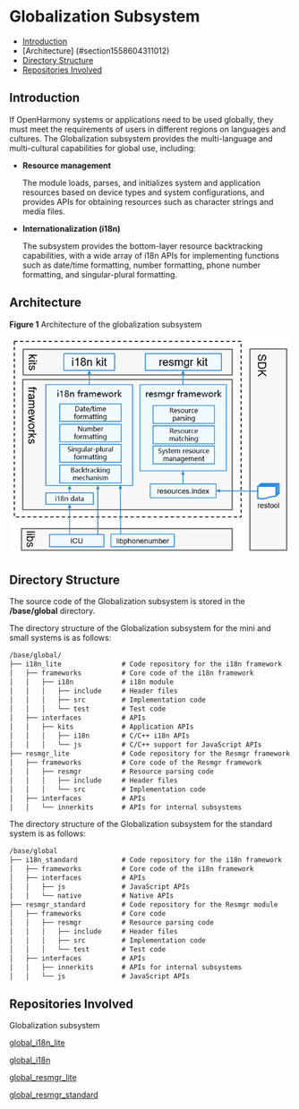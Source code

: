 # Globalization Subsystem<a name="ZH-CN_TOPIC_0000001115837954"></a>

-   [Introduction](#section11660541593)
-   [Architecture] (#section1558604311012)
-   [Directory Structure](#section161941989596)
-   [Repositories Involved](#section1371113476307)

## Introduction<a name="section11660541593"></a>

If OpenHarmony systems or applications need to be used globally, they must meet the requirements of users in different regions on languages and cultures. The Globalization subsystem provides the multi-language and multi-cultural capabilities for global use, including:

-   **Resource management**

    The module loads, parses, and initializes system and application resources based on device types and system configurations, and provides APIs for obtaining resources such as character strings and media files.

-   **Internationalization (i18n)**

    The subsystem provides the bottom-layer resource backtracking capabilities, with a wide array of i18n APIs for implementing functions such as date/time formatting, number formatting, phone number formatting, and singular-plural formatting.


## Architecture<a name="section1558604311012"></a>

**Figure 1** Architecture of the globalization subsystem<a name="fig87184592416"></a> 


![](figures/architecture-of-the-globalization-subsystem.png "architecture-of-the-globalization-subsystem")

## Directory Structure<a name="section161941989596"></a>

The source code of the Globalization subsystem is stored in the **/base/global** directory.

The directory structure of the Globalization subsystem for the mini and small systems is as follows:

```
/base/global/
├── i18n_lite               # Code repository for the i18n framework
│   ├── frameworks          # Core code of the i18n framework
│   │   ├── i18n            # i18n module
│   │   │   ├── include     # Header files
│   │   │   ├── src         # Implementation code
│   │   │   └── test        # Test code
│   ├── interfaces          # APIs
│   │   ├── kits            # Application APIs
│   │   │   ├── i18n        # C/C++ i18n APIs
│   │   │   └── js          # C/C++ support for JavaScript APIs
├── resmgr_lite             # Code repository for the Resmgr framework
│   ├── frameworks          # Core code of the Resmgr framework
│   │   ├── resmgr          # Resource parsing code
│   │   │   ├── include     # Header files
│   │   │   └── src         # Implementation code
│   ├── interfaces          # APIs
│   │   └── innerkits       # APIs for internal subsystems
```

The directory structure of the Globalization subsystem for the standard system is as follows:

```
/base/global
├── i18n_standard           # Code repository for the i18n framework
│   ├── frameworks          # Core code of the i18n framework
│   ├── interfaces          # APIs
│   │   ├── js              # JavaScript APIs
│   │   └── native          # Native APIs
├── resmgr_standard         # Code repository for the Resmgr module
│   ├── frameworks          # Core code
│   │   ├── resmgr          # Resource parsing code
│   │   │   ├── include     # Header files 
│   │   │   ├── src         # Implementation code 
│   │   │   └── test        # Test code
│   ├── interfaces          # APIs
│   │   ├── innerkits       # APIs for internal subsystems
│   │   └── js              # JavaScript APIs
```

## Repositories Involved<a name="section1371113476307"></a>

Globalization subsystem

[global\_i18n\_lite](https://gitee.com/openharmony/global_i18n_lite)

[global\_i18n](https://gitee.com/openharmony/global_i18n)

[global\_resmgr\_lite](https://gitee.com/openharmony/global_resmgr_lite)

[global\_resmgr\_standard](https://gitee.com/openharmony/global_resmgr_standard)
